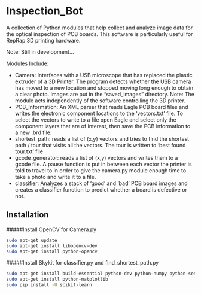 Inspection_Bot
==============

A collection of Python modules that help collect and analyze image data for the optical inspection of PCB boards. This software is particularly useful for RepRap 3D printing hardware. 

Note: Still in development...

Modules Include:
- Camera:  Interfaces with a USB microscope that has replaced the plastic extruder of a 3D Printer.  The program detects whether the USB camera has moved to a new location and stopped moving long enough to obtain a clear photo.  Images are put in the “saved_images” directory. Note: The module acts independently of the software controlling the 3D printer.
- PCB_Information:  An XML parser that reads Eagle PCB board files and writes the electronic component locations to the ‘vectors.txt’ file.  To select the vectors to write to a file open Eagle and select only the component layers that are of interest, then save the PCB information to a new .brd file. 
- shortest_path: reads a list of (x,y) vectors and tries to find the shortest path / tour that visits all the vectors.  The tour is written to  ‘best found tour.txt’  file
- gcode_generator:  reads a list of (x,y) vectors and writes them to a gcode file.  A pause function is put in between each vector the printer is told to travel to in order to give the camera.py module enough time to take a photo and write it to a file. 
- classifier:  Analyzes a stack of ‘good’ and ‘bad’ PCB board images and creates a classifier function to predict whether a board is defective or not. 


Installation
---

#####Install OpenCV for Camera.py
```sh
sudo apt-get update
sudo apt-get install libopencv-dev
sudo apt-get install python-opencv
```

#####Install Skykit for classifier.py and find_shortest_path.py
```sh
sudo apt-get install build-essential python-dev python-numpy python-setuptools python-scipy libatlas-dev libatlas3-base
sudo apt-get install python-matplotlib
sudo pip install -U scikit-learn
```
